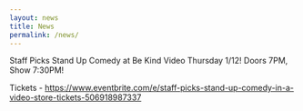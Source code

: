 ```yaml
---
layout: news
title: News
permalink: /news/
---
```

Staff Picks Stand Up Comedy at Be Kind Video Thursday 1/12! Doors 7PM, Show 7:30PM!

Tickets - https://www.eventbrite.com/e/staff-picks-stand-up-comedy-in-a-video-store-tickets-506918987337
